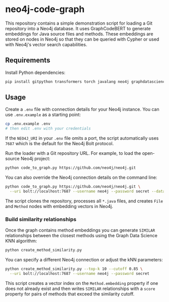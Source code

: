 # neo4j-code-graph

This repository contains a simple demonstration script for loading a Git
repository into a Neo4j database. It uses GraphCodeBERT to generate
embeddings for Java source files and methods. These embeddings are stored
on nodes in Neo4j so that they can be queried with Cypher or used with
Neo4j's vector search capabilities.

## Requirements

Install Python dependencies:

```bash
pip install gitpython transformers torch javalang neo4j graphdatascience python-dotenv
```

## Usage

Create a `.env` file with connection details for your Neo4j instance. You can
use `.env.example` as a starting point:

```bash
cp .env.example .env
# then edit .env with your credentials
```

If the `NEO4J_URI` in your `.env` file omits a port, the script
automatically uses `7687` which is the default for the Neo4j Bolt protocol.

Run the loader with a Git repository URL. For example, to load the
open-source Neo4j project:

```bash
python code_to_graph.py https://github.com/neo4j/neo4j.git
```

You can also override the Neo4j connection details on the command line:

```bash
python code_to_graph.py https://github.com/neo4j/neo4j.git \
  --uri bolt://localhost:7687 --username neo4j --password secret --database neo4j
```

The script clones the repository, processes all `*.java` files, and
creates `File` and `Method` nodes with embedding vectors in Neo4j.

### Build similarity relationships

Once the graph contains method embeddings you can generate `SIMILAR`
relationships between the closest methods using the Graph Data Science
KNN algorithm:

```bash
python create_method_similarity.py
```

You can specify a different Neo4j connection or adjust the kNN parameters:

```bash
python create_method_similarity.py --top-k 10 --cutoff 0.85 \
  --uri bolt://localhost:7687 --username neo4j --password secret
```

This script creates a vector index on the `Method.embedding` property if
one does not already exist and then writes `SIMILAR` relationships with a
`score` property for pairs of methods that exceed the similarity cutoff.
